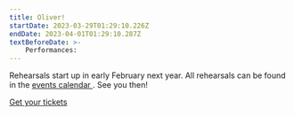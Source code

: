 ```yaml
---
title: Oliver!
startDate: 2023-03-29T01:29:10.226Z
endDate: 2023-04-01T01:29:10.287Z
textBeforeDate: >-
    Performances:
---
```

Rehearsals start up in early February next year. All rehearsals can be found in the <a href="/events/">events calendar </a>. See you then!

<a class="cta-button greyed-out" href="" target="_blank">Get your tickets</a>
